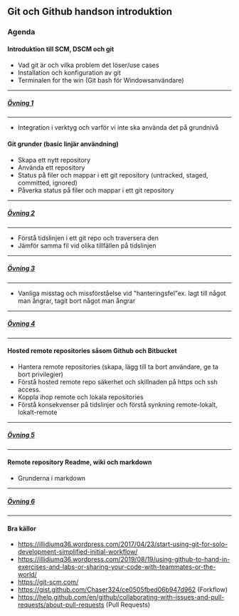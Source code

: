 
## Git och Github handson introduktion

### Agenda
#### Introduktion till SCM, DSCM och git
* Vad git är och vilka problem det löser/use cases
* Installation och konfiguration av git
* Terminalen for the win (Git bash för Windowsanvändare)
---
##### [Övning 1](ovningar.md)
---

* Integration i verktyg och varför vi inte ska använda det på grundnivå
 
#### Git grunder (basic linjär användning)
* Skapa ett nytt repository
* Använda ett repository
* Status på filer och mappar i ett git repository (untracked, staged, committed, ignored)
* Påverka status på filer och mappar i ett git repository
---
##### [Övning 2](ovningar.md)
---
 
* Förstå tidslinjen i ett git repo och traversera den
* Jämför samma fil vid olika tillfällen på tidslinjen
---
##### [Övning 3](ovningar.md)
---

* Vanliga misstag och missförståelse vid "hanteringsfel"ex.  lagt till något man ångrar, tagit bort något man ångrar
---
##### [Övning 4](ovningar.md)
---

#### Hosted remote repositories såsom Github och Bitbucket
* Hantera remote repositories (skapa, lägg till ta bort användare, ge ta bort privilegier)
* Förstå hosted remote repo säkerhet och skillnaden på https och ssh access.
* Koppla ihop remote och lokala repositories
* Förstå konsekvenser på tidslinjer och förstå synkning remote-lokalt, lokalt-remote
---
##### [Övning 5](ovningar.md)
---
#### Remote repository Readme, wiki och markdown
* Grunderna i markdown
---
##### [Övning 6](ovningar.md)
---

#### Bra källor
* https://illidiumq36.wordpress.com/2017/04/23/start-using-git-for-solo-development-simplified-initial-workflow/
* https://illidiumq36.wordpress.com/2019/08/19/using-github-to-hand-in-exercises-and-labs-or-sharing-your-code-with-teammates-or-the-world/
* https://git-scm.com/
* https://gist.github.com/Chaser324/ce0505fbed06b947d962 (Forkflow)
* https://help.github.com/en/github/collaborating-with-issues-and-pull-requests/about-pull-requests (Pull Requests)


